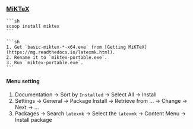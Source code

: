 ### [MiKTeX](https://miktex.org)

````{tab} Scoop
```sh
scoop install miktex
```
````

````{tab} Download
```sh
1. Get `basic-miktex-*-x64.exe` from [Getting MiKTeX](https://mg.readthedocs.io/latexmk.html).
2. Rename it to `miktex-portable.exe`.
3. Run `miktex-portable.exe`.
```
````

#### Menu setting

1. Documentation → Sort by `Installed` → Select All → Install
2. Settings → General → Package Install → Retrieve from ... → Change → Next → ...
3. Packages → Search `latexmk` → Select the `latexmk` → Content Menu → Install package
